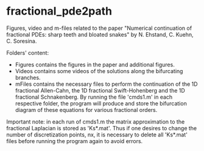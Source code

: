 # fractional_pde2path
Figures, video and m-files related to the paper "Numerical continuation of fractional PDEs: sharp teeth and bloated snakes" by N. Ehstand, C. Kuehn, C. Soresina.

Folders' content:
* Figures contains the figures in the paper and additional figures.
* Videos contains some videos of the solutions along the bifurcating branches.
* mFiles contains the necessary files to perform the continuation of the 1D fractional Allen-Cahn, the 1D fractional Swift-Hohenberg and the 1D fractional Schnakenberg. By running the file 'cmds1.m' in each respective folder, the program will produce and store the bifurcation diagram of these equations for various fractional orders.  

Important note: in each run of cmds1.m the matrix approximation to the fractional Laplacian is stored as 'Ks*.mat'. Thus if one desires to change the number of discretization points, nx, it is necessary to delete all 'Ks*.mat' files before running the program again to avoid errors. 
